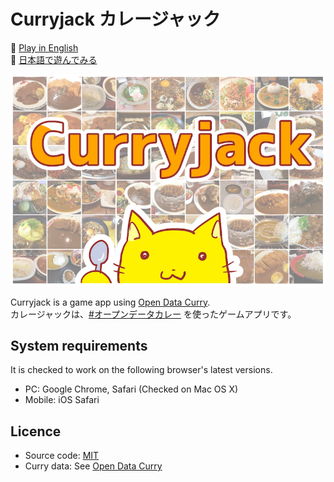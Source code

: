 # Curryjack カレージャック

🍛 [Play in English](https://curryjack.zzzmisa.com/en/#/)  
🍛 [日本語で遊んでみる](https://curryjack.zzzmisa.com)

![Curryjack](./public/ogimage_en.jpg)

Curryjack is a game app using [Open Data Curry](https://www.facebook.com/opendatacurry/).  
カレージャックは、[#オープンデータカレー](https://www.facebook.com/opendatacurry/) を使ったゲームアプリです。

## System requirements

It is checked to work on the following browser's latest versions.

- PC: Google Chrome, Safari (Checked on Mac OS X)
- Mobile: iOS Safari

## Licence

- Source code: [MIT](https://github.com/zzzmisa/curryjack/blob/master/LICENSE)
- Curry data: See [Open Data Curry](https://www.facebook.com/opendatacurry/)
